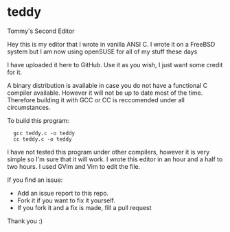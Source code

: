 # teddy
Tommy's Second Editor

Hey this is my editor that I wrote in vanilla ANSI C.
I wrote it on a FreeBSD system but I am now using openSUSE for all of my stuff these days

I have uploaded it here to GitHub.
Use it as you wish, I just want some credit for it.

A binary distribution is available in case you do not have a functional C compiler available.
However it will not be up to date most of the time.
Therefore building it with GCC or CC is reccomended under all circumstances.

To build this program:
~~~
  gcc teddy.c -o teddy
  cc teddy.c -o teddy
~~~
I have not tested this program under other compilers, however it is very simple so I'm sure that it will work.
I wrote this editor in an hour and a half to two hours. I used GVim and Vim to edit the file.

If you find an issue:
  - Add an issue report to this repo.
  - Fork it if you want to fix it yourself.
  - If you fork it and a fix is made, fill a pull request

Thank you :)
